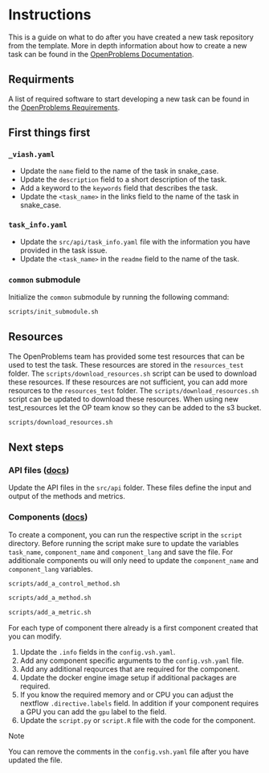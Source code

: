 # Instructions

This is a guide on what to do after you have created a new task repository from the template. More in depth information about how to create a new task can be found in the [OpenProblems Documentation](https://openproblems.bio/documentation/create_task/).

## Requirments

A list of required software to start developing a new task can be found in the [OpenProblems Requirements](https://openproblems.bio/documentation/create_task/requirements).

## First things first

### `_viash.yaml`

* Update the `name` field to the name of the task in snake_case.
* Update the `description` field to a short description of the task.
* Add a keyword to the `keywords` field that describes the task.
* Update the `<task_name>` in the links field to the name of the task in snake_case.

### `task_info.yaml`


* Update the `src/api/task_info.yaml` file with the information you have provided in the task issue.
* Update the `<task_name>` in the `readme` field to the name of the task.

### `common` submodule

Initialize the `common` submodule by running the following command:

```bash
scripts/init_submodule.sh
```

## Resources

The OpenProblems team has provided some test resources that can be used to test the task. These resources are stored in the `resources_test` folder. The `scripts/download_resources.sh` script can be used to download these resources.
If these resources are not sufficient, you can add more resources to the `resources_test` folder. The `scripts/download_resources.sh` script can be updated to download these resources. When using new test_resources let the OP team know so they can be added to the s3 bucket.

```bash	
scripts/download_resources.sh
```

## Next steps

### API files ([docs](https://openproblems.bio/documentation/create_task/design_api))

Update the API files in the `src/api` folder. These files define the input and output of the methods and metrics. 

### Components ([docs](https://openproblems.bio/documentation/create_task/create_components))

To create a component, you can run the respective script in the `script` directory. Before running the script make sure to update the variables `task_name`, `component_name` and `component_lang` and save the file. For additionale components ou will only need to update the `component_name` and `component_lang` variables.

```bash
scripts/add_a_control_method.sh
```

```bash
scripts/add_a_method.sh
```

```bash
scripts/add_a_metric.sh
```

For each type of component there already is a first component created that you can modify.

1. Update the `.info` fields in the  `config.vsh.yaml`.
2. Add any component specific arguments to the `config.vsh.yaml` file.
3. Add any additional reqources that are required for the component.
4. Update the docker engine image setup if additional packages are required.
5. If you know the required memory and or CPU you can adjust the nextflow `.directive.labels` field. In addition if your component requires a GPU you can add the `gpu` label to the field.
6. Update the `script.py` or `script.R` file with the code for the component.

> [!NOTE]
> You can remove the comments in the `config.vsh.yaml` file after you have updated the file.







<!-- Add to readme 
* update _viash.yaml
* update src/api/task_info.yaml
* update scripts/download_resources
-->

<!-- #!/bin/bash

echo "This script is not supposed to be run directly."
echo "Please run the script step-by-step."
exit 1

# sync resources
scripts/download_resources.sh

# create a new component
method_id="my_metric"
method_lang="python" # change this to "r" if need be

common/create_component/create_component -- \
  --language "$method_lang" \
  --name "$method_id"

# TODO: fill in required fields in src/task/methods/foo/config.vsh.yaml
# TODO: edit src/task/methods/foo/script.py/R

# test the component
viash test src/task/methods/$method_id/config.vsh.yaml

# rebuild the container (only if you change something to the docker platform)
# You can reduce the memory and cpu allotted to jobs in _viash.yaml by modifying .platforms[.type == "nextflow"].config.labels
viash run src/task/methods/$method_id/config.vsh.yaml -- \
  ---setup cachedbuild ---verbose

# run the method (using parquet as input)
viash run src/task/methods/$method_id/config.vsh.yaml -- \
  --de_train "resources/neurips-2023-kaggle/de_train.parquet" \
  --id_map "resources/neurips-2023-kaggle/id_map.csv" \
  --output "output/prediction.parquet"

# run the method (using h5ad as input)
viash run src/task/methods/$method_id/config.vsh.yaml -- \
  --de_train_h5ad "resources/neurips-2023-kaggle/2023-09-12_de_by_cell_type_train.h5ad" \
  --id_map "resources/neurips-2023-kaggle/id_map.csv" \
  --output "output/prediction.parquet"

# run evaluation metric
viash run src/task/metrics/mean_rowwise_error/config.vsh.yaml -- \
  --de_test "resources/neurips-2023-kaggle/de_test.parquet" \
  --prediction "output/prediction.parquet" \
  --output "output/score.h5ad"

# print score on kaggle test dataset
python -c 'import anndata; print(anndata.read_h5ad("output/score.h5ad").uns)' -->